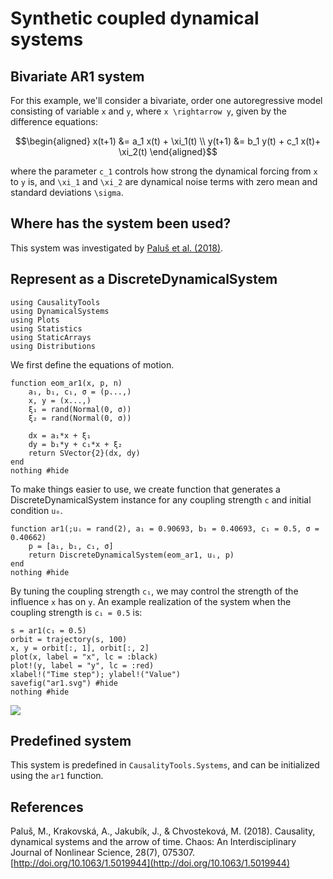 # Synthetic coupled dynamical systems

## Bivariate AR1 system
For this example, we'll consider a bivariate, order one autoregressive model
consisting of variable ``x`` and ``y``, where ``x \rightarrow y``, given
by the difference equations:

```math
\begin{aligned}
x(t+1) &= a_1 x(t) + \xi_1(t) \\
y(t+1) &= b_1 y(t) + c_1 x(t)+ \xi_2(t)
\end{aligned}
```

where the parameter ``c_1`` controls how strong the dynamical forcing from
``x`` to ``y`` is, and
``\xi_1`` and ``\xi_2`` are dynamical noise terms with zero mean and standard
deviations ``\sigma``.

## Where has the system been used?
This system was investigated by [Paluš et al. (2018)](http://doi.org/10.1063/1.5019944).


## Represent as a DiscreteDynamicalSystem

```@setup ar1
using CausalityTools
using DynamicalSystems
using Plots
using Statistics
using StaticArrays
using Distributions
```

We first define the equations of motion.

```@example ar1
function eom_ar1(x, p, n)
    a₁, b₁, c₁, σ = (p...,)
    x, y = (x...,)
    ξ₁ = rand(Normal(0, σ))
    ξ₂ = rand(Normal(0, σ))

    dx = a₁*x + ξ₁
    dy = b₁*y + c₁*x + ξ₂
    return SVector{2}(dx, dy)
end
nothing #hide
```

To make things easier to use, we create function that generates a
DiscreteDynamicalSystem instance for any
coupling strength `c` and initial condition `u₀`.


```@example ar1
function ar1(;uᵢ = rand(2), a₁ = 0.90693, b₁ = 0.40693, c₁ = 0.5, σ = 0.40662)
    p = [a₁, b₁, c₁, σ]
    return DiscreteDynamicalSystem(eom_ar1, uᵢ, p)
end
nothing #hide
```

By tuning the coupling strength `c₁`, we may control the strength of the influence ``x`` has on ``y``.
An example realization of the system when the coupling strength is `c₁ = 0.5` is:

```@example ar1
s = ar1(c₁ = 0.5)
orbit = trajectory(s, 100)
x, y = orbit[:, 1], orbit[:, 2]
plot(x, label = "x", lc = :black)
plot!(y, label = "y", lc = :red)
xlabel!("Time step"); ylabel!("Value")
savefig("ar1.svg") #hide
nothing #hide
```

![](ar1.svg)

## Predefined system
This system is predefined in `CausalityTools.Systems`, and can be initialized using the `ar1` function.

## References
Paluš, M., Krakovská, A., Jakubík, J., & Chvosteková, M. (2018). Causality,
dynamical systems and the arrow of time. Chaos: An Interdisciplinary Journal of
Nonlinear Science, 28(7), 075307. [http://doi.org/10.1063/1.5019944](http://doi.org/10.1063/1.5019944)
